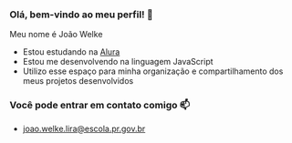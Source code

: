 ### Olá, bem-vindo ao meu perfil! 💙

Meu nome é João Welke

- Estou estudando na [Alura](https://www.alura.com.br)
- Estou me desenvolvendo na linguagem JavaScript
- Utilizo esse espaço para minha organização e compartilhamento dos meus projetos desenvolvidos

### Você pode entrar em contato comigo 📫

- joao.welke.lira@escola.pr.gov.br

